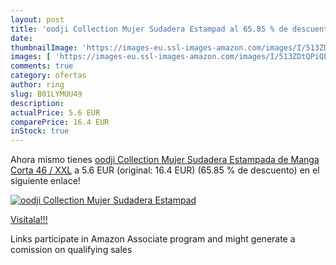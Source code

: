 ```yaml
---
layout: post
title: 'oodji Collection Mujer Sudadera Estampad al 65.85 % de descuento'
date: 
thumbnailImage: 'https://images-eu.ssl-images-amazon.com/images/I/513ZDtQPiQL._SL200_.jpg'
images: [ 'https://images-eu.ssl-images-amazon.com/images/I/513ZDtQPiQL._SL200_.jpg' ]
comments: true
category: ofertas
author: ring
slug: B01LYMUU49
description:
actualPrice: 5.6 EUR
comparePrice: 16.4 EUR
inStock: true
---
```


Ahora mismo tienes [oodji Collection Mujer Sudadera Estampada de Manga Corta  46 / XXL](https://www.amazon.es/dp/B01LYMUU49/?tag=tolees-21) a 5.6 EUR (original: 16.4 EUR) (65.85 %  de descuento) en el siguiente enlace!

[![oodji Collection Mujer Sudadera Estampad](https://images-eu.ssl-images-amazon.com/images/I/513ZDtQPiQL._SL200_.jpg)](https://www.amazon.es/dp/B01LYMUU49/?tag=tolees-21)

[Visítala!!!](https://www.amazon.es/dp/B01LYMUU49/?tag=tolees-21)

Links participate in Amazon Associate program and might generate a comission on qualifying sales
